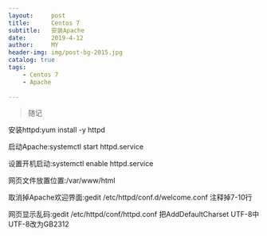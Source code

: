```yaml
---
layout:     post
title:      Centos 7
subtitle:   安装Apache
date:       2019-4-12
author:     MY
header-img: img/post-bg-2015.jpg
catalog: true
tags:
    - Centos 7
	- Apache
    
---
```


>随记


安装httpd:yum install -y httpd


启动Apache:systemctl start httpd.service


设置开机启动:systemctl enable httpd.service


网页文件放置位置:/var/www/html


取消掉Apache欢迎界面:gedit /etc/httpd/conf.d/welcome.conf 注释掉7-10行


网页显示乱码:gedit /etc/httpd/conf/httpd.conf   把AddDefaultCharset UTF-8中UTF-8改为GB2312

